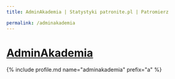```yaml
---
title: AdminAkademia | Statystyki patronite.pl | Patromierz

permalink: /adminakademia
---
```


# [AdminAkademia](https://patronite.pl/adminakademia)

{% include profile.md name="adminakademia" prefix="a" %}
